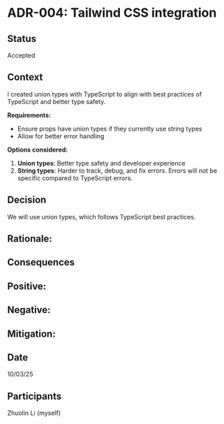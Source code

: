 # ADR-004: Tailwind CSS integration

## Status
Accepted

## Context
I created union types with TypeScript to align with best practices of TypeScript and better type safety.

**Requirements:**
- Ensure props have union types if they currently use string types
- Allow for better error handling

**Options considered:**
1. **Union types**: Better type safety and developer experience
2. **String types**: Harder to track, debug, and fix errors. Errors will not be specific compared to TypeScript errors.

## Decision
We will use union types, which follows TypeScript best practices.

**Rationale:**
- 

## Consequences

**Positive:**
- 

**Negative:**
- 

**Mitigation:**
- 

## Date
10/03/25

## Participants
Zhuolin Li (myself)
